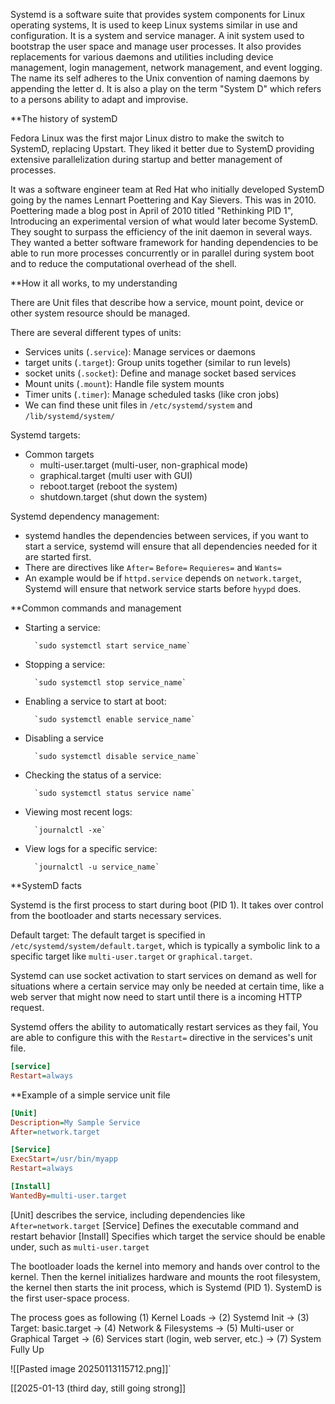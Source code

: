 Systemd is a software suite that provides system components for Linux operating systems, It is used to keep Linux systems similar in use and configuration. It is a system and service manager. A init system used to bootstrap the user space and manage user processes. It also provides replacements for various daemons and utilities including device management, login management, network management, and event logging. The name its self adheres to the Unix convention of naming daemons by appending the letter d. It is also a play on the term "System D" which refers to a persons ability to adapt and improvise.

**The history of systemD

Fedora Linux was the first major Linux distro to make the switch to SystemD, replacing Upstart. They liked it better due to SystemD providing extensive parallelization during startup and better management of processes. 

It was a software engineer team at Red Hat who initially developed SystemD going by the names  Lennart Poettering and Kay Sievers. This was in 2010. Poettering made a blog post in April of 2010 titled "Rethinking PID 1", Introducing an experimental version of what would later become SystemD. They sought to surpass the efficiency of the init daemon in several ways. They wanted a better software framework for handing dependencies to be able to run more processes concurrently or in parallel during system boot and to reduce the computational overhead of the shell.

**How it all works, to my understanding

There are Unit files that describe how a service, mount point, device or other system resource should be managed.

There are several different types of units:
* Services units (`.service`): Manage services or daemons
* target units (`.target`): Group units together (similar to run levels)
* socket units (`.socket`): Define and manage socket based services
* Mount units (`.mount`): Handle file system mounts
* Timer units (`.timer`): Manage scheduled tasks (like cron jobs)
* We can find these unit files in `/etc/systemd/system` and `/lib/systemd/system/`

Systemd targets:

 * Common targets
	 * multi-user.target (multi-user, non-graphical mode)
	 * graphical.target (multi user with GUI)
	 * reboot.target (reboot the system)
	 * shutdown.target (shut down the system)

Systemd dependency management:

* systemd handles the dependencies between services, if you want to start a service, systemd will ensure that all dependencies needed for it are started first.
* There are directives like `After=` `Before=` `Requieres=` and `Wants=`
* An example would be if `httpd.service` depends on `network.target`, Systemd will ensure that network service starts before `hyypd` does.

**Common commands and management

* Starting a service:

		`sudo systemctl start service_name`

* Stopping a service:

		`sudo systemctl stop service_name`

* Enabling a service to start at boot:

		`sudo systemctl enable service_name`

* Disabling a service

		`sudo systemctl disable service_name`

* Checking the status of a service:

		`sudo systemctl status service name`

* Viewing most recent logs:

		`journalctl -xe`

* View logs for a specific service:

		`journalctl -u service_name`

**SystemD facts

Systemd is the first process to start during boot (PID 1). It takes over control from the bootloader and starts necessary services.

Default target: The default target is specified in `/etc/systemd/system/default.target`, which is typically a symbolic link to a specific target like `multi-user.target` or `graphical.target`.

Systemd can use socket activation to start services on demand as well for situations where a certain service may only be needed at certain time, like a web server that might now need to start until there is a incoming HTTP request.

Systemd offers the ability to automatically restart services as they fail, You are able to configure this with the `Restart=` directive in the services's unit file.
```ini
[service]
Restart=always
```

**Example of a simple service unit file

```ini 
[Unit]
Description=My Sample Service
After=network.target

[Service]
ExecStart=/usr/bin/myapp
Restart=always

[Install]
WantedBy=multi-user.target

```

[Unit] describes the service, including dependencies like `After=network.target`
[Service] Defines the executable command and restart behavior
[Install] Specifies which target the service should be enable under, such as `multi-user.target`

The bootloader loads the kernel into memory and hands over control to the kernel. Then the kernel initializes hardware and mounts the root filesystem, the kernel then starts the init process, which is Systemd (PID 1). SystemD is the first user-space process.

The process goes as following
(1) Kernel Loads → 
(2) Systemd Init → 
(3) Target: basic.target → 
(4) Network & Filesystems → 
(5) Multi-user or Graphical Target → 
(6) Services start (login, web server, etc.) → 
(7) System Fully Up

![[Pasted image 20250113115712.png]]`

[[2025-01-13 (third day, still going strong]]
